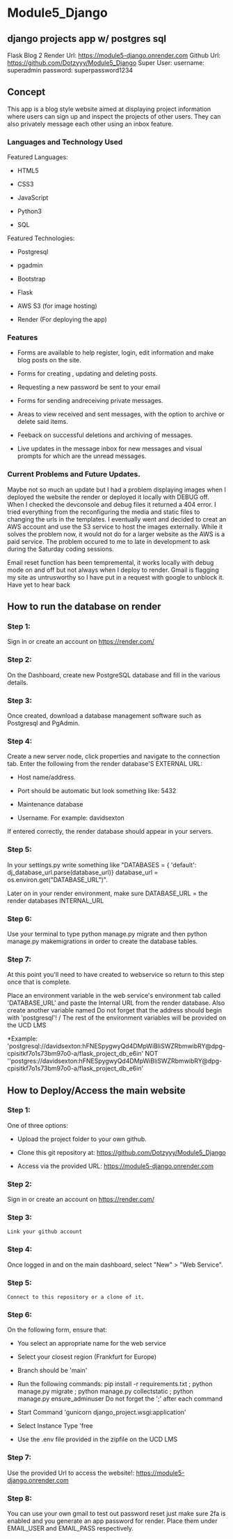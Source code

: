 # Module5_Django
## django projects app w/ postgres sql
Flask Blog 2
Render Url: https://module5-django.onrender.com
Github Url: https://github.com/Dotzyyy/Module5_Django
Super User: username: superadmin
            password: superpassword1234

## Concept

This app is a blog style website aimed at displaying project information where users can sign up and inspect the projects of other users. They can also privately message each other using an inbox feature.

### Languages and Technology Used

Featured Languages:

* HTML5

* CSS3

* JavaScript

* Python3

* SQL

Featured Technologies:

* Postgresql

* pgadmin

* Bootstrap 

* Flask

* AWS S3 (for image hosting)

* Render (For deploying the app)

### Features



* Forms are available to help register, login, edit information and make blog posts on the site.

* Forms for creating , updating and deleting posts.

* Requesting a new password be sent to your email

* Forms for sending andreceiving private messages.

* Areas to view received and sent messages, with the option to archive or delete said items.

* Feeback on successful deletions and archiving of messages.

* Live updates in the message inbox for new messages and visual prompts for which are the unread messages.








### Current Problems and Future Updates.

Maybe not so much an update but I had a problem displaying images when I deployed the website the render or deployed it locally with DEBUG off. 
When I checked the devconsole and debug files it returned a 404 error. I tried everything from the reconfiguring the media and static files to changing the urls in the templates. I eventually went and decided to creat an AWS account and use the S3 service to host the images externally. While it solves the problem now, it would not do for a larger website as the AWS is a paid service. The problem occured to me to late in development to ask during the Saturday coding sessions.

Email reset function has been tempremental, it works locally with debug mode on and off but not always when I deploy to render. Gmail is flagging my site as untrusworthy so I have put in a request with google to unblock it. Have yet to hear back

## How to run the database on render

### Step 1:

Sign in or create an account on https://render.com/

### Step 2:

On the Dashboard, create new PostgreSQL database and fill in the various details.

### Step 3:

Once created, download a database management software such as Postgresql and PgAdmin.

### Step 4: 

Create a new server node, click properties and navigate to the connection tab.
Enter the following from the render database'S EXTERNAL URL:

* Host name/address. 

* Port should be automatic but look something like: 5432

* Maintenance database

* Username. For example: davidsexton

If entered correctly, the render database should appear in your servers.

### Step 5:

In your settings.py write something like 
"DATABASES = {
    'default': dj_database_url.parse(database_url)}
database_url = os.environ.get("DATABASE_URL")".

Later on in your render environment, make sure DATABASE_URL = the render databases INTERNAL_URL

### Step 6:

Use your terminal to type python manage.py migrate and then python manage.py makemigrations in order to create the database tables.

### Step 7:
At this point you'll need to have created to webservice so return to this step once that is complete.

Place an environment variable in the web service's environment tab called 'DATABASE_URL' and paste the Internal URL from the render database. Also create another variable named
Do not forget that the address should begin with 'postgresql'! / The rest of the environment variables will be provided on the UCD LMS

*Example: 'postgresql://davidsexton:hFNESpygwyQd4DMpWiBliSWZRbmwibRY@dpg-cpisitkf7o1s73bm97o0-a/flask_project_db_e6in' NOT ''postgres://davidsexton:hFNESpygwyQd4DMpWiBliSWZRbmwibRY@dpg-cpisitkf7o1s73bm97o0-a/flask_project_db_e6in'
            


## How to Deploy/Access the main website

### Step 1:

One of three options:

* Upload the project folder to your own github.

* Clone this git repository at: https://github.com/Dotzyyy/Module5_Django

* Access via the provided URL: https://module5-django.onrender.com

### Step 2:
    
   Sign in or create an account on https://render.com/

### Step 3:

    Link your github account

### Step 4:

   Once logged in and on the main dashboard, select "New" > "Web Service".

### Step 5:

    Connect to this repository or a clone of it.

### Step 6:

On the following form, ensure that:

* You select an appropriate name for the web service

* Select your closest region (Frankfurt for Europe)

* Branch should be 'main'

* Run the following commands: pip install -r requirements.txt ; python manage.py migrate ; python manage.py collectstatic ; python manage.py ensure_adminuser
    Do not forget the ';' after each command

* Start Command 'gunicorn django_project.wsgi:application'

* Select Instance Type 'free

* Use the .env file provided in the zipfile on the UCD LMS

### Step 7:

Use the provided Url to access the website!:
    https://module5-django.onrender.com

### Step 8:

You can use your own gmail to test out password reset just make sure 2fa is enabled and you generate an app password for render.
Place them under EMAIL_USER and EMAIL_PASS respectively.